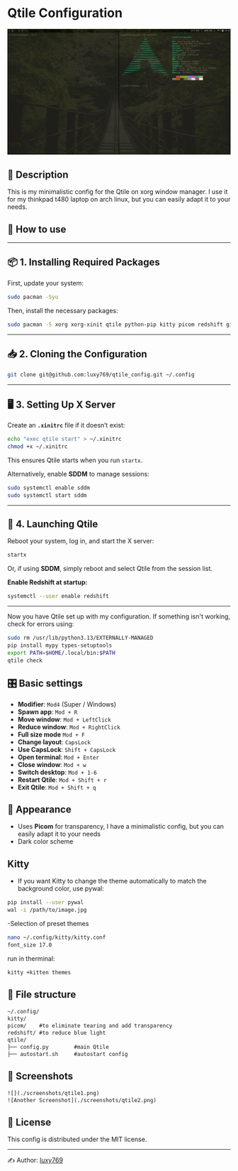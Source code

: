 # Qtile Configuration

![Qtile Screenshot](images/btw.png)

## 📌 Description
 This is my minimalistic config for the Qtile on xorg window manager. I use it for my thinkpad t480 laptop on arch linux, but you can easily adapt it to your needs.
 
## 🔧 How to use
---
## 📦 **1. Installing Required Packages**  
First, update your system:  
```sh
sudo pacman -Syu
```
Then, install the necessary packages:  
```sh
sudo pacman -S xorg xorg-xinit qtile python-pip kitty picom redshift git nano neovim sddm
```
---
## 📥 **2. Cloning the Configuration**  

```sh
git clone git@github.com:luxy769/qtile_config.git ~/.config
```
---

## 🖥 **3. Setting Up X Server**  
Create an **`.xinitrc`** file if it doesn’t exist:  
```sh
echo "exec qtile start" > ~/.xinitrc
chmod +x ~/.xinitrc
```

This ensures Qtile starts when you run `startx`.

Alternatively, enable **SDDM** to manage sessions:
```sh
sudo systemctl enable sddm
sudo systemctl start sddm
```

---

## 🚀 **4. Launching Qtile**  
Reboot your system, log in, and start the X server:  
```sh
startx
```
Or, if using **SDDM**, simply reboot and select Qtile from the session list.


**Enable Redshift at startup:**  
```sh
systemctl --user enable redshift
```

---

Now you have Qtile set up with my configuration. If something isn't working, check for errors using:  
```sh
sudo rm /usr/lib/python3.13/EXTERNALLY-MANAGED
pip install mypy types-setuptools
export PATH=$HOME/.local/bin:$PATH
qtile check
```


## 🎛 Basic settings

- **Modifier**: `Mod4` (Super / Windows)
- **Spawn app**: `Mod + R`
- **Move window**: `Mod + LeftClick`
- **Reduce window**: `Mod + RightClick`
- **Full size mode** `Mod + F`
- **Change layout**: `CapsLock`
- **Use CapsLock**: `Shift + CapsLock`
- **Open terminal**: `Mod + Enter`
- **Close window**: `Mod + w`
- **Switch desktop**: `Mod + 1-6`
- **Restart Qtile**: `Mod + Shift + r`
- **Exit Qtile**: `Mod + Shift + q`

## 🎨 Appearance
- Uses **Picom** for transparency, I have a minimalistic config,
  but you can easily adapt it to your needs
- Dark color scheme
  
## Kitty
- If you want Kitty to change the theme automatically to match the background color, use pywal:
```sh
pip install --user pywal
wal -i /path/to/image.jpg
```
-Selection of preset themes
```sh
nano ~/.config/kitty/kitty.conf
font_size 17.0
```
 run in therminal:
```sh
kitty +kitten themes
```



## 📂 File structure
```
~/.config/
kitty/    
picom/    #to eliminate tearing and add transparency
redshift/ #to reduce blue light
qtile/
├── config.py        #main Qtile
├── autostart.sh     #autostart config
```

## 📸 Screenshots
```
![](./screenshots/qtile1.png)
![Another Screenshot](./screenshots/qtile2.png)
```

## 📜 License
This config is distributed under the MIT license.

---
✍ Author: [luxy769](https://github.com/luxy769)

